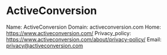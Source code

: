 
# ActiveConversion

Name: ActiveConversion
Domain: activeconversion.com
Home: https://www.activeconversion.com/
Privacy_policy: https://www.activeconversion.com/about/privacy-policy/
Email: privacy@activeconversion.com
